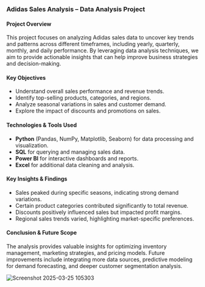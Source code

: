 ### **Adidas Sales Analysis – Data Analysis Project**  

#### **Project Overview**  
This project focuses on analyzing Adidas sales data to uncover key trends and patterns across different timeframes, including yearly, quarterly, monthly, and daily performance. By leveraging data analysis techniques, we aim to provide actionable insights that can help improve business strategies and decision-making.  

#### **Key Objectives**  
- Understand overall sales performance and revenue trends.  
- Identify top-selling products, categories, and regions.  
- Analyze seasonal variations in sales and customer demand.  
- Explore the impact of discounts and promotions on sales.  

#### **Technologies & Tools Used**  
- **Python** (Pandas, NumPy, Matplotlib, Seaborn) for data processing and visualization.  
- **SQL** for querying and managing sales data.  
- **Power BI** for interactive dashboards and reports.  
- **Excel** for additional data cleaning and analysis.  

#### **Key Insights & Findings**  
- Sales peaked during specific seasons, indicating strong demand variations.  
- Certain product categories contributed significantly to total revenue.  
- Discounts positively influenced sales but impacted profit margins.  
- Regional sales trends varied, highlighting market-specific preferences.  

#### **Conclusion & Future Scope**  
The analysis provides valuable insights for optimizing inventory management, marketing strategies, and pricing models. Future improvements include integrating more data sources, predictive modeling for demand forecasting, and deeper customer segmentation analysis.  

![Screenshot 2025-03-25 105303](https://github.com/user-attachments/assets/05f4e0da-c3e1-4807-bbee-2f7d7b0d7a4e)
